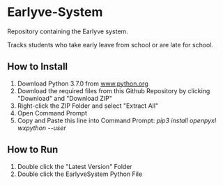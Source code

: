 # Earlyve-System

Repository containing the Earlyve system.

Tracks students who take early leave from school or are late for school.



## How to Install
1. Download Python 3.7.0 from www.python.org
2. Download the required files from this Github Repository by clicking "Download" and "Download ZIP"
3. Right-click the ZIP Folder and select "Extract All"
4. Open Command Prompt
5. Copy and Paste this line into Command Prompt: _pip3 install openpyxl wxpython --user_

## How to Run
1. Double click the "Latest Version" Folder
2. Double click the EarlyveSystem Python File
